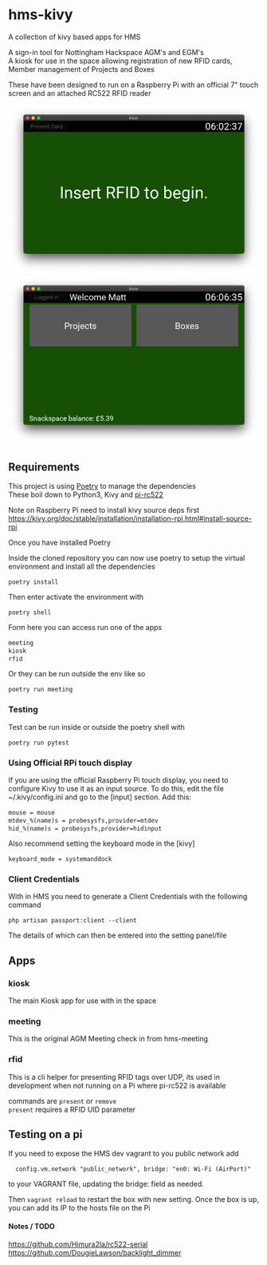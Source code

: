 # hms-kivy
A collection of kivy based apps for HMS

A sign-in tool for Nottingham Hackspace AGM's and EGM's  
A kiosk for use in the space allowing registration of new RFID cards, Member management of Projects and Boxes

These have been designed to run on a Raspberry Pi with an official 7" touch screen and an attached RC522 RFID reader

![Begin](docs/hms-kivy.png)
![Home](docs/hms-kivy-home.png)

## Requirements

This project is using [Poetry](https://python-poetry.org/) to manage the dependencies  
These boil down to Python3, Kivy and [pi-rc522](https://github.com/kevinvalk/pi-rc522.git)  

Note on Raspberry Pi need to install kivy source deps first https://kivy.org/doc/stable/installation/installation-rpi.html#install-source-rpi


Once you have installed Poetry 

Inside the cloned repository you can now use poetry to setup the virtual environment and install all the dependencies

    poetry install

Then enter activate the environment with

    poetry shell

Form here you can access run one of the apps

    meeting
    kiosk
    rfid

Or they can be run outside the env like so

    poetry run meeting

### Testing

Test can be run inside or outside the poetry shell with

    poetry run pytest


### Using Official RPi touch display

If you are using the official Raspberry Pi touch display, you need to configure Kivy to use it as an input source. To do this, edit the file ~/.kivy/config.ini and go to the [input] section. Add this:


    mouse = mouse
    mtdev_%(name)s = probesysfs,provider=mtdev
    hid_%(name)s = probesysfs,provider=hidinput


Also recommend setting the keyboard mode in the [kivy]

    keyboard_mode = systemanddock


### Client Credentials
With in HMS you need to generate a Client Credentials with the following command

    php artisan passport:client --client

The details of which can then be entered into the setting panel/file

## Apps

### kiosk

The main Kiosk app for use with in the space

### meeting

This is the original AGM Meeting check in from hms-meeting

### rfid

This is a cli helper for presenting RFID tags over UDP, its used in development when not running on a Pi where pi-rc522 is available

commands are `present` or `remove`  
`present` requires a RFID UID parameter


## Testing on a pi
If you need to expose the HMS dev vagrant to you public network add
```
  config.vm.network "public_network", bridge: "en0: Wi-Fi (AirPort)"
```
to your VAGRANT file, updating the bridge: field as needed.

Then `vagrant reload` to restart the box with new setting.
Once the box is up, you can add its IP to the hosts file on the Pi


#### Notes / TODO
https://github.com/Himura2la/rc522-serial
https://github.com/DougieLawson/backlight_dimmer